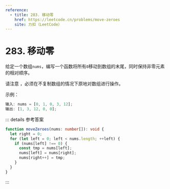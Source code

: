 ```yaml
---
reference:
  - title: 283. 移动零
    href: https://leetcode.cn/problems/move-zeroes
    site: 力扣（LeetCode）
---
```


# 283. 移动零

给定一个数组`nums`，编写一个函数将所有`0`移动到数组的末尾，同时保持非零元素的相对顺序。

请注意 ，必须在不复制数组的情况下原地对数组进行操作。

示例：

```js
输入: nums = [0, 1, 0, 3, 12];
输出: [1, 3, 12, 0, 0];
```

::: details 参考答案

```ts
function moveZeroes(nums: number[]): void {
  let right = 0;
  for (let left = 0; left < nums.length; ++left) {
    if (nums[left] !== 0) {
      const tmp = nums[left];
      nums[left] = nums[right];
      nums[right++] = tmp;
    }
  }
}
```

:::
